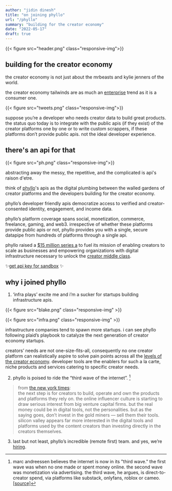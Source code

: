 ```yaml
---
author: "jidin dinesh"
title: "on joining phyllo"
url: "/phyllo"
summary: "building for the creator economy"
date: "2022-05-17"
draft: true
---
```


{{< figure src="header.png" class="responsive-img">}}

## building for the creator economy

the creator economy is not just about the mrbeasts and kylie jenners of the world.

the creator economy tailwinds are as much an [enterprise](https://twitter.com/ljin18/status/1169753411639640064) trend as it is a consumer one.

{{< figure src="tweets.png" class="responsive-img">}}

suppose you’re a developer who needs creator data to build great products. the status quo today is to integrate with the public apis (if they exist) of the creator platforms one by one or to write custom scrappers, if these platforms don’t provide public apis. not the ideal developer experience.

## there's an api for that

{{< figure src="ph.png" class="responsive-img">}}

abstracting away the messy, the repetitive, and the complicated is api's raison d'etre.

think of [phyllo](https://getphyllo.com)'s apis as the digital plumbing between the walled gardens of creator platforms and the developers building for the creator economy.

phyllo’s developer friendly apis democratize access to verified and creator-consented identity, engagement, and income data.

phyllo’s platform coverage spans social, monetization, commerce, freelance, gaming, and web3. irrespective of whether these platforms provide public apis or not, phyllo provides you with a single, secure datapipe from hundreds of platforms through a single api.

phyllo raised a [$15 million series a](https://www.getphyllo.com/post/weve-raised-15m-to-transform-data-access-in-the-creator-economy-and-web3) to fuel its mission of enabling creators to scale as businesses and empowering organizations with digital infrastructure necessary to unlock the [creator middle class](https://hbr.org/2020/12/the-creator-economy-needs-a-middle-class). 

✨[get api key for sandbox](https://dashboard.getphyllo.com/) ✨

## why i joined phyllo

1. ‘infra plays’ excite me and i’m a sucker for startups building infrastructure apis. 

{{< figure src="blake.png" class="responsive-img" >}}

{{< figure src="infra.png" class="responsive-img" >}}

infrastructure companies tend to spawn more startups. i can see phyllo following plaid’s playbook to catalyze the next generation of creator economy startups.

creators’ needs are not one-size-fits-all, consequently no one creator platform can realistically aspire to solve pain points across all the [levels of the creator economy](https://future.a16z.com/creator-economy-levels/). developer tools are the enablers for such a la carte, niche products and services catering to specific creator needs.

2. phyllo is poised to ride the “third wave of the internet”. [^1]

> from [the new york times](https://www.nytimes.com/2021/07/12/technology/content-creators-venture-capital.html):
<br> the next step is for creators to build, operate and own the products and platforms they rely on. the online influencer culture is starting to draw serious interest from big venture capital firms. but the real money could be in digital tools, not the personalities. but as the saying goes, don’t invest in the gold miners — sell them their tools. silicon valley appears far more interested in the digital tools and platforms used by the content creators than investing directly in the creators themselves.

3. last but not least, phyllo’s incredible (remote first) team. and yes, we’re [hiring](https://getphyllo.recruitee.com/).

[^1]: marc andreessen believes the internet is now in its "third wave." the first wave was when no one made or spent money online. the second wave was monetization via advertising. the third wave, he argues, is direct-to-creator spend, via platforms like substack, onlyfans, roblox or cameo. [[source]](https://www.axios.com/substack-fundraising-andreesen-horowitz-0c35573a-e9b1-4d58-bad2-9adfa9195055.html)
